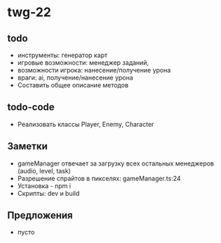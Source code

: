 # twg-22

## todo

- инструменты: генератор карт
- игровые возможности: менеджер заданий,
- возможности игрока: нанесение/получение урона
- враги: ai, получение/нанесение урона
- Составить общее описание методов

## todo-code

- Реализовать классы Player, Enemy, Character

## Заметки

- gameManager отвечает за загрузку всех остальных менеджеров (audio, level, task)
- Разрешение спрайтов в пикселях: gameManager.ts:24
- Установка - npm i
- Скрипты: dev и build

## Предложения

- пусто
